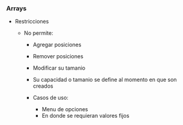 ### Arrays

- Restricciones

  - No permite:
    - Agregar posiciones
    - Remover posiciones
    - Modificar su tamanio
    - Su capacidad o tamanio se define al momento en que son creados
    - Casos de uso:

        - Menu de opciones
        - En donde se requieran valores fijos 